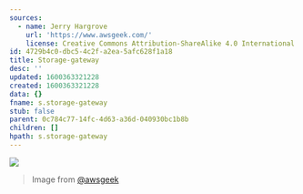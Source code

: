 ```yaml
---
sources:
  - name: Jerry Hargrove
    url: 'https://www.awsgeek.com/'
    license: Creative Commons Attribution-ShareAlike 4.0 International License
id: 4729b4c0-dbc5-4c2f-a2ea-5afc628f1a18
title: Storage-gateway
desc: ''
updated: 1600363321228
created: 1600363321228
data: {}
fname: s.storage-gateway
stub: false
parent: 0c784c77-14fc-4d63-a36d-040930bc1b8b
children: []
hpath: s.storage-gateway
---
```

![](/assets/images/AWS-Storage-Gateway_en.jpg)

> Image from [@awsgeek](https://www.awsgeek.com/AWS-Storage-Gateway/)
